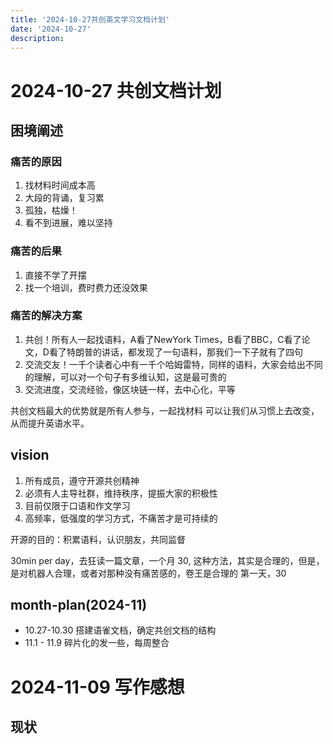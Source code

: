 ```yaml
---
title: '2024-10-27共创英文学习文档计划'
date: '2024-10-27'
description: 
---
```

# 2024-10-27 共创文档计划
## 困境阐述

### 痛苦的原因
1. 找材料时间成本高
2. 大段的背诵，复习累
3. 孤独，枯燥！
4. 看不到进展，难以坚持

### 痛苦的后果
1. 直接不学了开摆
2. 找一个培训，费时费力还没效果

### 痛苦的解决方案
1. 共创！所有人一起找语料，A看了NewYork Times，B看了BBC，C看了论文，D看了特朗普的讲话，都发现了一句语料，那我们一下子就有了四句
2. 交流交友！一千个读者心中有一千个哈姆雷特，同样的语料，大家会给出不同的理解，可以对一个句子有多维认知，这是最可贵的
3. 交流进度，交流经验，像区块链一样，去中心化，平等

共创文档最大的优势就是所有人参与，一起找材料
可以让我们从习惯上去改变，从而提升英语水平。

## vision

1. 所有成员，遵守开源共创精神
2. 必须有人主导社群，维持秩序，提振大家的积极性
3. 目前仅限于口语和作文学习
4. 高频率，低强度的学习方式，不痛苦才是可持续的


开源的目的：积累语料，认识朋友，共同监督


30min per day，去狂读一篇文章，一个月 30, 
这种方法，其实是合理的，但是，是对机器人合理，或者对那种没有痛苦感的，卷王是合理的
第一天，30


## month-plan(2024-11)

- 10.27-10.30 搭建语雀文档，确定共创文档的结构
- 11.1 - 11.9 碎片化的发一些，每周整合


# 2024-11-09 写作感想

## 现状




